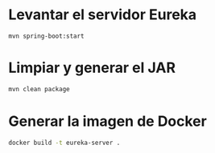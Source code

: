 # Levantar el servidor Eureka

```
mvn spring-boot:start
```
# Limpiar y generar el JAR
```bash
mvn clean package
```

# Generar la imagen de Docker 
```bash
docker build -t eureka-server .
```